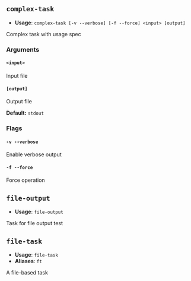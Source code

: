 ## `complex-task`

- **Usage**: `complex-task [-v --verbose] [-f --force] <input> [output]`

Complex task with usage spec

### Arguments

#### `<input>`

Input file

#### `[output]`

Output file

**Default:** `stdout`

### Flags

#### `-v --verbose`

Enable verbose output

#### `-f --force`

Force operation

## `file-output`

- **Usage**: `file-output`

Task for file output test

## `file-task`

- **Usage**: `file-task`
- **Aliases**: `ft`

A file-based task
